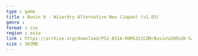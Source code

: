 ```yaml
---
type : game
title : Busin 0 - Wizardry Alternative Neo (Japan) (v1.03)
genre : 
format : iso
region : asia
link : https://archive.org/download/PS2-ASIA-ROMS321COM/Busin%200%20-%20Wizardry%20Alternative%20Neo%20%28Japan%29%20%28v1.03%29.7z
size : 383MB
---
```

